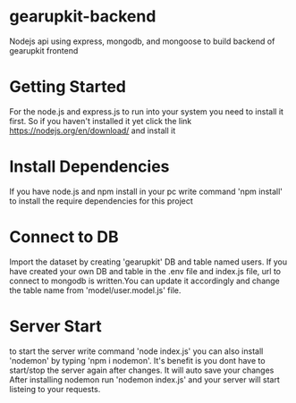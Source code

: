 # gearupkit-backend
Nodejs api using express, mongodb, and mongoose to build backend of gearupkit frontend 


# Getting Started
For the node.js and express.js to run into your system you need to install it first. 
So if you haven't installed it yet click the link https://nodejs.org/en/download/ and install it

# Install Dependencies
If you have node.js and npm install in your pc write command 'npm install' to install the require dependencies for this project

# Connect to DB
Import the dataset by creating 'gearupkit' DB and table named users. 
If you have created your own DB and table in the .env file and index.js file, url to connect to mongodb is written.You can update it accordingly and change the 
table name from 'model/user.model.js' file.

# Server Start 
to start the server write command 'node index.js' 
you can also install 'nodemon' by typing 'npm i nodemon'. It's benefit is you dont have to start/stop the server again after changes. It will auto save your changes
After installing nodemon run 'nodemon index.js' and your server will  start listeing to your requests.
